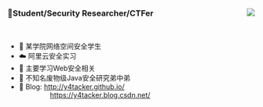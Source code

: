 ### 👋Student/Security Researcher/CTFer    <img align="right" src="https://github-readme-stats.vercel.app/api?username=Y4tacker&show_icons=true&theme=radical">
 
</br>
     
- 🔭 某学院网络空间安全学生      
- ☁️  阿里云安全实习
- 🌱 主要学习Web安全相关
- 🍃 不知名废物级Java安全研究弟中弟
- 🍔 Blog: http://y4tacker.github.io/
&nbsp;&nbsp;&nbsp;&nbsp;&nbsp;&nbsp;&nbsp;&nbsp;&nbsp;&nbsp;&nbsp;&nbsp;&nbsp;&nbsp;&nbsp;&nbsp;https://y4tacker.blog.csdn.net/
